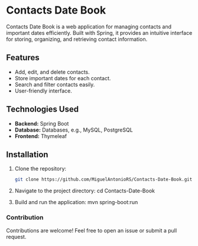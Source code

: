 # Contacts Date Book

Contacts Date Book is a web application for managing contacts and important dates efficiently. Built with Spring, it provides an intuitive interface for storing, organizing, and retrieving contact information.

## Features
- Add, edit, and delete contacts.
- Store important dates for each contact.
- Search and filter contacts easily.
- User-friendly interface.

## Technologies Used
- **Backend:** Spring Boot
- **Database:** Databases, e.g., MySQL, PostgreSQL
- **Frontend:**  Thymeleaf

## Installation
1. Clone the repository:
   ```bash 
   git clone https://github.com/MiguelAntonioRS/Contacts-Date-Book.git

2. Navigate to the project directory: 
   cd Contacts-Date-Book

3. Build and run the application:
   mvn spring-boot:run

### Contribution

Contributions are welcome! Feel free to open an issue or submit a pull request.
